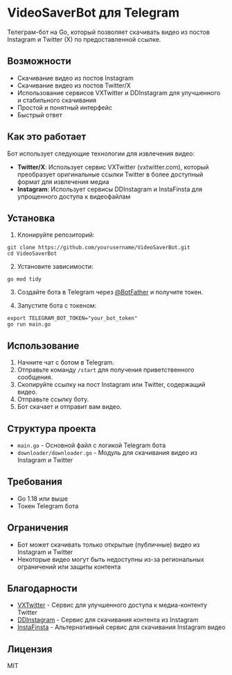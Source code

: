 # VideoSaverBot для Telegram

Телеграм-бот на Go, который позволяет скачивать видео из постов Instagram и Twitter (X) по предоставленной ссылке.

## Возможности

- Скачивание видео из постов Instagram
- Скачивание видео из постов Twitter/X
- Использование сервисов VXTwitter и DDInstagram для улучшенного и стабильного скачивания
- Простой и понятный интерфейс
- Быстрый ответ

## Как это работает

Бот использует следующие технологии для извлечения видео:

- **Twitter/X**: Использует сервис VXTwitter (vxtwitter.com), который преобразует оригинальные ссылки Twitter в более доступный формат для извлечения медиа
- **Instagram**: Использует сервисы DDInstagram и InstaFinsta для упрощенного доступа к видеофайлам

## Установка

1. Клонируйте репозиторий:
```
git clone https://github.com/yourusername/VideoSaverBot.git
cd VideoSaverBot
```

2. Установите зависимости:
```
go mod tidy
```

3. Создайте бота в Telegram через [@BotFather](https://t.me/BotFather) и получите токен.

4. Запустите бота с токеном:
```
export TELEGRAM_BOT_TOKEN="your_bot_token"
go run main.go
```

## Использование

1. Начните чат с ботом в Telegram.
2. Отправьте команду `/start` для получения приветственного сообщения.
3. Скопируйте ссылку на пост Instagram или Twitter, содержащий видео.
4. Отправьте ссылку боту.
5. Бот скачает и отправит вам видео.

## Структура проекта

- `main.go` - Основной файл с логикой Telegram бота
- `downloader/downloader.go` - Модуль для скачивания видео из Instagram и Twitter

## Требования

- Go 1.18 или выше
- Токен Telegram бота

## Ограничения

- Бот может скачивать только открытые (публичные) видео из Instagram и Twitter
- Некоторые видео могут быть недоступны из-за региональных ограничений или защиты контента

## Благодарности

- [VXTwitter](https://vxtwitter.com) - Сервис для улучшенного доступа к медиа-контенту Twitter
- [DDInstagram](https://ddinstagram.com) - Сервис для скачивания контента из Instagram
- [InstaFinsta](https://instafinsta.com) - Альтернативный сервис для скачивания Instagram видео

## Лицензия

MIT 